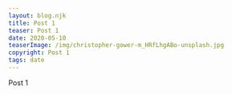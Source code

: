 ```yaml
---
layout: blog.njk
title: Post 1
teaser: Post 1
date: 2020-05-10
teaserImage: /img/christopher-gower-m_HRfLhgABo-unsplash.jpg
copyright: Post 1
tags: date
---
```


Post 1
